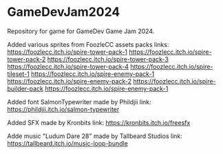 # GameDevJam2024
Repository for game for GameDev Game Jam 2024.

Added various sprites from FoozleCC assets packs links:
https://foozlecc.itch.io/spire-tower-pack-1
https://foozlecc.itch.io/spire-tower-pack-2
https://foozlecc.itch.io/spire-tower-pack-3
https://foozlecc.itch.io/spire-tower-pack-4
https://foozlecc.itch.io/spire-tileset-1
https://foozlecc.itch.io/spire-enemy-pack-1
https://foozlecc.itch.io/spire-enemy-pack-2
https://foozlecc.itch.io/spire-builder-pack
https://foozlecc.itch.io/spire-enemy-pack-1

Added font SalmonTypewriter made by Phildjii link:
https://phildjii.itch.io/salmon-typewriter

Added SFX made by Kronbits link:
https://kronbits.itch.io/freesfx 

Adde music "Ludum Dare 28" made by Tallbeard Studios link:
https://tallbeard.itch.io/music-loop-bundle